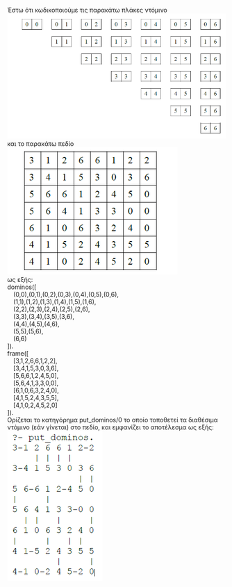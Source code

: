Έστω ότι κωδικοποιούμε τις παρακάτω πλάκες ντόμινο <br>
<img src="../images/1.png"><br>
και το παρακάτω πεδίο<br>
<img src="../images/2.png"><br>
ως εξής:<br>
dominos([<br>
&emsp;(0,0),(0,1),(0,2),(0,3),(0,4),(0,5),(0,6),<br>
&emsp;(1,1),(1,2),(1,3),(1,4),(1,5),(1,6),<br>
&emsp;(2,2),(2,3),(2,4),(2,5),(2,6),<br>
&emsp;(3,3),(3,4),(3,5),(3,6),<br>
&emsp;(4,4),(4,5),(4,6),<br>
&emsp;(5,5),(5,6),<br>
&emsp;(6,6)<br>
]).<br>
frame([<br>
&emsp;[3,1,2,6,6,1,2,2],<br>
&emsp;[3,4,1,5,3,0,3,6],<br>
&emsp;[5,6,6,1,2,4,5,0],<br>
&emsp;[5,6,4,1,3,3,0,0],<br>
&emsp;[6,1,0,6,3,2,4,0],<br>
&emsp;[4,1,5,2,4,3,5,5],<br>
&emsp;[4,1,0,2,4,5,2,0]<br>
]).<br>
Ορίζεται το κατηγόρημα put_dominos/0 το οποίο τοποθετεί τα διαθέσιμα ντόμινο (εάν γίνεται) στο πεδίο, και εμφανίζει το αποτέλεσμα ως εξής:<br>
<img src="../images/3.png"><br>

